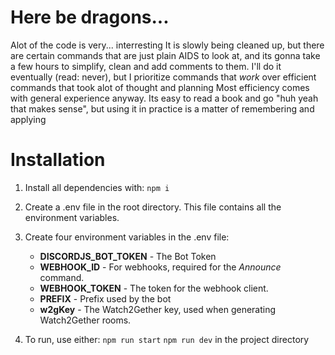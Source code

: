 # Here be dragons...
Alot of the code is very... interresting
It is slowly being cleaned up, but there are certain commands that are just plain AIDS to look at, and its gonna take a few hours to simplify, clean and add comments to them.
I'll do it eventually (read: never), but I prioritize commands that *work* over efficient commands that took alot of thought and planning
Most efficiency comes with general experience anyway. Its easy to read a book and go "huh yeah that makes sense", but using it in practice is a matter of remembering and applying

# Installation
1) Install all dependencies with:
    `npm i`

2) Create a .env file in the root directory. This file contains all the environment variables.

3) Create four environment variables in the .env file:
    - **DISCORDJS_BOT_TOKEN** - The Bot Token
    - **WEBHOOK_ID** - For webhooks, required for the _Announce_ command. 
    - **WEBHOOK_TOKEN** - The token for the webhook client.
    - **PREFIX** - Prefix used by the bot
    - **w2gKey** - The Watch2Gether key, used when generating Watch2Gether rooms.

4) To run, use either:
    `npm run start`
    `npm run dev` 
    in the project directory
